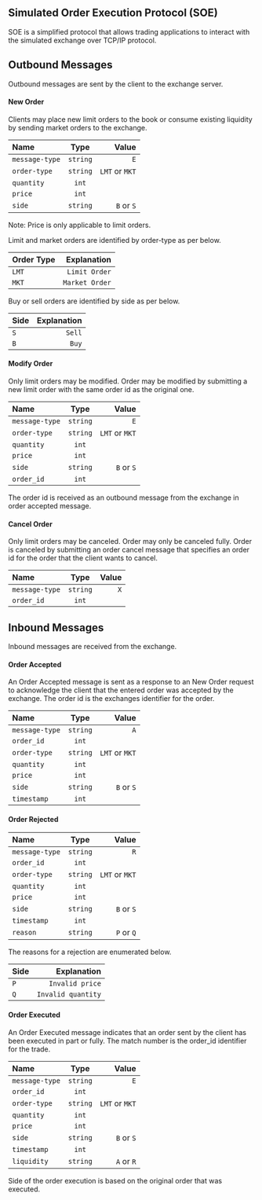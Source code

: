 ## Simulated Order Execution Protocol (SOE)
SOE is a simplified protocol that allows trading applications to interact with the simulated exchange over TCP/IP protocol. 

## Outbound Messages
Outbound messages are sent by the client to the exchange server.
#### New Order
Clients may place new limit orders to the book or consume existing liquidity by sending market orders to the exchange.

| Name            | Type         | Value          |
| :-------------  | :----------: | -----------:   |
|  `message-type` | `string`     | `E`            |
|  `order-type`   | `string`     | `LMT` or `MKT` |
|  `quantity`     | `int`        |                |
|  `price`        | `int`        |                |
|  `side`         | `string`     | `B`  or `S`    |

Note: Price is only applicable to limit orders.

Limit and market orders are identified by order-type as per below.

| Order Type      | Explanation  | 
| :-------------  | ----------:  | 
|  `LMT`          | `Limit Order`  |
|  `MKT`          | `Market Order`          | 

Buy or sell orders are identified by side as per below.

| Side            | Explanation  | 
| :-------------  | ----------:  | 
|  `S`            | `Sell`         |
|  `B`            | `Buy`          | 

#### Modify Order
Only limit orders may be modified. Order may be modified by submitting a new limit order with the same order id as the original one.

| Name            | Type         | Value          |
| :-------------  | :----------: | -----------:   |
|  `message-type` | `string`     | `E`            |
|  `order-type`   | `string`     | `LMT` or `MKT` |
|  `quantity`     | `int`        |                |
|  `price`        | `int`        |                |
|  `side`         | `string`     | `B`  or `S`    |
|  `order_id`     | `int`        |                |

The order id is received as an outbound message from the exchange in order accepted message.

#### Cancel Order
Only limit orders may be canceled. Order may only be canceled fully. Order is canceled by submitting an order cancel message that specifies an order id for the order that the client wants to cancel.

| Name            | Type         | Value          |
| :-------------  | :----------: | -----------:   |
|  `message-type` | `string`     | `X`            |
|  `order_id`     | `int`        |                |


## Inbound Messages
Inbound messages are received from the exchange.

#### Order Accepted
An Order Accepted message is sent as a response to an New Order request to acknowledge the client that the entered order was accepted by the exchange. The order id is the exchanges identifier for the order.

| Name            | Type         | Value          |
| :-------------  | :----------: | -----------:   |
|  `message-type` | `string`     | `A`            |
|  `order_id`     | `int`        |                |
|  `order-type`   | `string`     | `LMT` or `MKT` |
|  `quantity`     | `int`        |                |
|  `price`        | `int`        |                |
|  `side`         | `string`     | `B`  or `S`    |
|  `timestamp`    | `int`        |                |

#### Order Rejected

| Name            | Type         | Value          |
| :-------------  | :----------: | -----------:   |
|  `message-type` | `string`     | `R`            |
|  `order_id`     | `int`        |                |
|  `order-type`   | `string`     | `LMT` or `MKT` |
|  `quantity`     | `int`        |                |
|  `price`        | `int`        |                |
|  `side`         | `string`     | `B`  or `S`    |
|  `timestamp`    | `int`        |                |
|  `reason`       | `string`     | `P`  or `Q`    |

The reasons for a rejection are enumerated below.

| Side            | Explanation     | 
| :-------------  | ----------:     | 
|  `P`            | `Invalid price`   |
|  `Q`            | `Invalid quantity` | 

#### Order Executed
An Order Executed message indicates that an order sent by the client has been executed in part or fully. The match number is the order_id identifier for the trade.

| Name            | Type         | Value          |
| :-------------  | :----------: | -----------:   |
|  `message-type` | `string`     | `E`            |
|  `order_id`     | `int`        |                |
|  `order-type`   | `string`     | `LMT` or `MKT` |
|  `quantity`     | `int`        |                |
|  `price`        | `int`        |                |
|  `side`         | `string`     | `B`  or `S`    |
|  `timestamp`    | `int`        |                |
|  `liquidity`    | `string`     | `A`  or `R`    |

Side of the order execution is based on the original order that was executed.